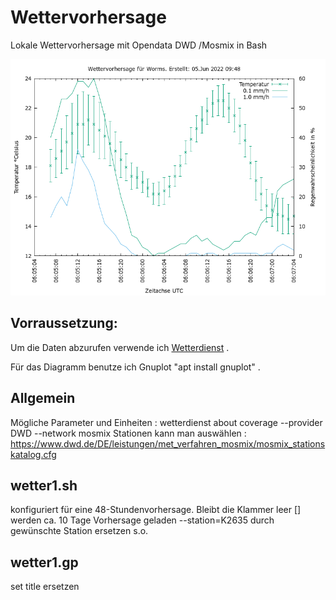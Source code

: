 # Wettervorhersage
Lokale Wettervorhersage mit Opendata DWD /Mosmix in  Bash

![alt text](./Grafik/wetter1.png "Screenshot Wettervorhersage")


## Vorraussetzung:
Um die Daten abzurufen verwende ich [Wetterdienst](https://pypi.org/project/wetterdienst/) .

Für das Diagramm benutze ich Gnuplot "apt install gnuplot" .
## Allgemein
Mögliche Parameter und Einheiten :
wetterdienst about coverage --provider DWD --network mosmix
Stationen kann man auswählen :
https://www.dwd.de/DE/leistungen/met_verfahren_mosmix/mosmix_stationskatalog.cfg

## wetter1.sh
konfiguriert für eine 48-Stundenvorhersage.
Bleibt die Klammer leer [] werden ca. 10 Tage Vorhersage geladen 
--station=K2635 durch gewünschte Station ersetzen s.o.

## wetter1.gp
set title ersetzen
